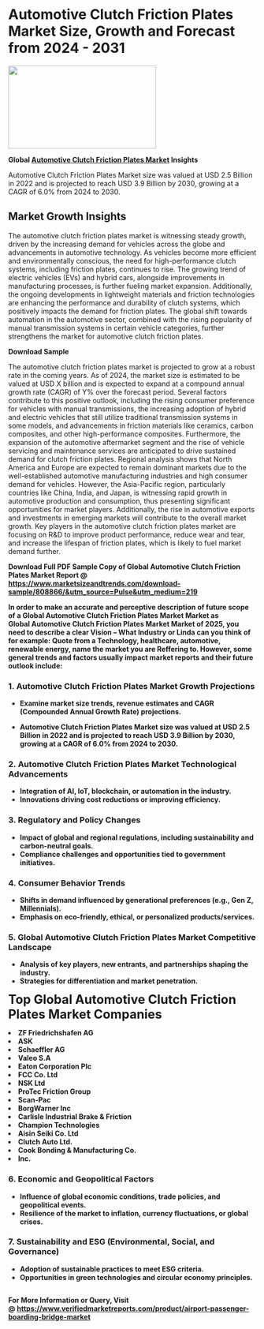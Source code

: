 <H1>Automotive Clutch Friction Plates Market Size, Growth and Forecast from 2024 - 2031</H1><img class="aligncenter size-medium wp-image-584254" src="https://thirdeyenews.in/wp-content/uploads/2024/09/Global-Market-Research-300x168.jpeg" alt="" width="300" height="168" /><p><strong>Global&nbsp;<a href="https://www.marketsizeandtrends.com/download-sample/808866/&amp;utm_source=Pulse&amp;utm_medium=219">Automotive Clutch Friction Plates Market</a> Insights</strong></p><p>Automotive Clutch Friction Plates Market size was valued at USD 2.5 Billion in 2022 and is projected to reach USD 3.9 Billion by 2030, growing at a CAGR of 6.0% from 2024 to 2030.</p><p><h2>Market Growth Insights</h2> <p>The automotive clutch friction plates market is witnessing steady growth, driven by the increasing demand for vehicles across the globe and advancements in automotive technology. As vehicles become more efficient and environmentally conscious, the need for high-performance clutch systems, including friction plates, continues to rise. The growing trend of electric vehicles (EVs) and hybrid cars, alongside improvements in manufacturing processes, is further fueling market expansion. Additionally, the ongoing developments in lightweight materials and friction technologies are enhancing the performance and durability of clutch systems, which positively impacts the demand for friction plates. The global shift towards automation in the automotive sector, combined with the rising popularity of manual transmission systems in certain vehicle categories, further strengthens the market for automotive clutch friction plates.</p> <p><strong>Download Sample</strong></p> <p>The automotive clutch friction plates market is projected to grow at a robust rate in the coming years. As of 2024, the market size is estimated to be valued at USD X billion and is expected to expand at a compound annual growth rate (CAGR) of Y% over the forecast period. Several factors contribute to this positive outlook, including the rising consumer preference for vehicles with manual transmissions, the increasing adoption of hybrid and electric vehicles that still utilize traditional transmission systems in some models, and advancements in friction materials like ceramics, carbon composites, and other high-performance composites. Furthermore, the expansion of the automotive aftermarket segment and the rise of vehicle servicing and maintenance services are anticipated to drive sustained demand for clutch friction plates. Regional analysis shows that North America and Europe are expected to remain dominant markets due to the well-established automotive manufacturing industries and high consumer demand for vehicles. However, the Asia-Pacific region, particularly countries like China, India, and Japan, is witnessing rapid growth in automotive production and consumption, thus presenting significant opportunities for market players. Additionally, the rise in automotive exports and investments in emerging markets will contribute to the overall market growth. Key players in the automotive clutch friction plates market are focusing on R&D to improve product performance, reduce wear and tear, and increase the lifespan of friction plates, which is likely to fuel market demand further. <p><strong></p><p><span class=""><strong>Download Full PDF Sample Copy of Global Automotive Clutch Friction Plates Market Report</strong> @ <a href="https://www.marketsizeandtrends.com/download-sample/808866/&amp;utm_source=Pulse&amp;utm_medium=219" target="_blank">https://www.marketsizeandtrends.com/download-sample/808866/&amp;utm_source=Pulse&amp;utm_medium=219</a></span></p><p>In order to make an accurate and perceptive description of future scope of a Global&nbsp;Automotive Clutch Friction Plates Market Market as Global&nbsp;Automotive Clutch Friction Plates Market Market of 2025, you need to describe a clear Vision &ndash; What Industry or Linda can you think of for example: Quote from a Technology, healthcare, automotive, renewable energy, name the market you are Reffering to. However, some general trends and factors usually impact market reports and their future outlook include:</p><h3>1.&nbsp;<strong>Automotive Clutch Friction Plates Market Growth Projections</strong></h3><ul><li>Examine market size trends, revenue estimates and CAGR (Compounded Annual Growth Rate) projections.</li><li><p>Automotive Clutch Friction Plates Market size was valued at USD 2.5 Billion in 2022 and is projected to reach USD 3.9 Billion by 2030, growing at a CAGR of 6.0% from 2024 to 2030.</p></li></ul><h3>2.&nbsp;<strong>Automotive Clutch Friction Plates Market Technological Advancements</strong></h3><ul><li>Integration of AI, IoT, blockchain, or automation in the industry.</li><li>Innovations driving cost reductions or improving efficiency.</li></ul><h3>3.&nbsp;<strong>Regulatory and Policy Changes</strong></h3><ul><li>Impact of global and regional regulations, including sustainability and carbon-neutral goals.</li><li>Compliance challenges and opportunities tied to government initiatives.</li></ul><h3>4.&nbsp;<strong>Consumer Behavior Trends</strong></h3><ul><li>Shifts in demand influenced by generational preferences (e.g., Gen Z, Millennials).</li><li>Emphasis on eco-friendly, ethical, or personalized products/services.</li></ul><h3>5.&nbsp;<strong>Global Automotive Clutch Friction Plates Market Competitive Landscape</strong></h3><ul><li>Analysis of key players, new entrants, and partnerships shaping the industry.</li><li>Strategies for differentiation and market penetration.</li></ul><p data-pm-slice="1 1 []"><span style="color: inherit; font-family: inherit; font-size: 25px;">Top Global Automotive Clutch Friction Plates Market Companies</span></p><div class="" data-test-id=""><p><li>ZF Friedrichshafen AG</li><li> ASK</li><li> Schaeffler AG</li><li> Valeo S.A</li><li> Eaton Corporation Plc</li><li> FCC Co. Ltd</li><li> NSK Ltd</li><li> ProTec Friction Group</li><li> Scan-Pac</li><li> BorgWarner Inc</li><li> Carlisle Industrial Brake & Friction</li><li> Champion Technologies</li><li> Aisin Seiki Co. Ltd</li><li> Clutch Auto Ltd.</li><li> Cook Bonding & Manufacturing Co.</li><li> Inc.</li></p></div><h3>6.&nbsp;<strong>Economic and Geopolitical Factors</strong></h3><ul><li>Influence of global economic conditions, trade policies, and geopolitical events.</li><li>Resilience of the market to inflation, currency fluctuations, or global crises.</li></ul><h3>7.&nbsp;<strong>Sustainability and ESG (Environmental, Social, and Governance)</strong></h3><ul><li>Adoption of sustainable practices to meet ESG criteria.</li><li>Opportunities in green technologies and circular economy principles.</li></ul><h2><strong style="font-size: 14px;">For More Information or Query, Visit @&nbsp;</strong><a style="background-color: #ffffff; font-size: 14px;" href="https://www.marketsizeandtrends.com/report/automotive-clutch-friction-plates-market/" target="_blank">https://www.verifiedmarketreports.com/product/airport-passenger-boarding-bridge-market</a></h2>
